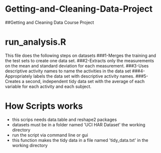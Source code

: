 # Getting-and-Cleaning-Data-Project
##Getting and Cleaning Data Course Project
# run_analysis.R
This file does the following steps on datasets
###1-Merges the training and the test sets to create one data set.
###2-Extracts only the measurements on the mean and standard deviation for each measurement.
###3-Uses descriptive activity names to name the activities in the data set
###4-Appropriately labels the data set with descriptive activity names.
###5-Creates a second, independent tidy data set with the average of each variable for each activity and each subject.
# How Scripts works
* this scrips needs data.table and reshape2 packages
* datasets must be in a folder named 'UCI HAR Dataset' the working directory
* run the script via command line or gui
* this function makes the tidy data in a file named 'tidy_data.txt' in the working directory 
